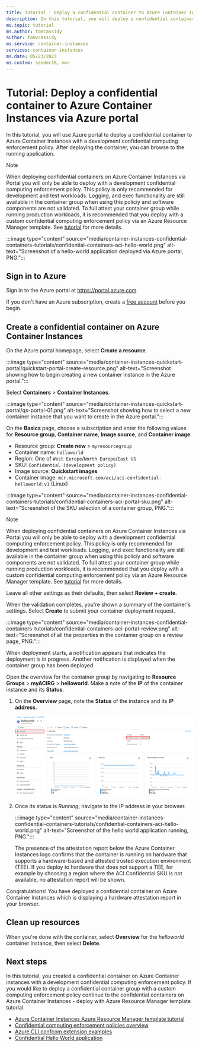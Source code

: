 ```yaml
---
title: Tutorial - Deploy a confidential container to Azure Container Instances via Azure portal
description: In this tutorial, you will deploy a confidential container with a development policy to Azure Container Instances via Azure portal.
ms.topic: tutorial
ms.author: tomcassidy
author: tomvcassidy
ms.service: container-instances
services: container-instances
ms.date: 05/23/2023
ms.custom: seodec18, mvc
---
```


# Tutorial: Deploy a confidential container to Azure Container Instances via Azure portal

In this tutorial, you will use Azure portal to deploy a confidential container to Azure Container Instances with a development confidential computing enforcement policy. After deploying the container, you can browse to the running application. 

> [!NOTE]
> When deploying confidential containers on Azure Container Instances via Portal you will only be able to deploy with a development confidential computing enforcement policy. This policy is only recommended for development and test workloads. Logging,  and exec functionality are still available in the container group when using this policiy and software components are not validated. To full attest your container group while running production workloads, it is recommended that you deploy with a custom confidential computing enforcement policy via an Azure Resource Manager template. See [tutorial](./container-instances-tutorial-deploy-confidential-containers-cce-arm.md) for more details.

:::image type="content" source="media/container-instances-confidential-containers-tutorials/confidential-containers-aci-hello-world.png" alt-text="Screenshot of a hello-world application deployed via Azure portal, PNG.":::

## Sign in to Azure 

Sign in to the Azure portal at https://portal.azure.com

If you don't have an Azure subscription, create a [free account][azure-free-account] before you begin.

## Create a confidential container on Azure Container Instances 

On the Azure portal homepage, select **Create a resource**.

:::image type="content" source="media/container-instances-quickstart-portal/quickstart-portal-create-resource.png" alt-text="Screenshot showing how to begin creating a new container instance in the Azure portal.":::

Select **Containers** > **Container Instances**.

:::image type="content" source="media/container-instances-quickstart-portal/qs-portal-01.png" alt-text="Screenshot showing how to select a new container instance that you want to create in the Azure portal.":::

On the **Basics** page, choose a subscription and enter the following values for **Resource group**, **Container name**, **Image source**, and **Container image**.

* Resource group: **Create new** > `myresourcegroup`
* Container name: `helloworld`
* Region: One of `West Europe`/`North Europe`/`East US`
* SKU: `Confidential (development policy)`
* Image source: **Quickstart images**
* Container image: `mcr.microsoft.com/aci/aci-confidential-helloworld:v1` (Linux)

:::image type="content" source="media/container-instances-confidential-containers-tutorials/confidential-containers-aci-portal-sku.png" alt-text="Screenshot of the SKU selection of a container group, PNG.":::

> [!NOTE]
> When deploying confidential containers on Azure Container Instances via Portal you will only be able to deploy with a development confidential computing enforcement policy. This policy is only recommended for development and test workloads. Logging,  and exec functionality are still available in the container group when using this policiy and software components are not validated. To full attest your container group while running production workloads, it is recommended that you deploy with a custom confidential computing enforcement policy via an Azure Resource Manager template. See [tutorial](./container-instances-tutorial-deploy-confidential-containers-cce-arm.md) for more details.

Leave all other settings as their defaults, then select **Review + create**.

When the validation completes, you're shown a summary of the container's settings. Select **Create** to submit your container deployment request.

:::image type="content" source="media/container-instances-confidential-containers-tutorials/confidential-containers-aci-portal-review.png" alt-text="Screenshot of all the properties in the container group on a review page, PNG.":::

When deployment starts, a notification appears that indicates the deployment is in progress. Another notification is displayed when the container group has been deployed.

Open the overview for the container group by navigating to **Resource Groups** > **myACIRG** > **helloworld**. Make a note of the **IP** of the container instance and its **Status**.

1. On the **Overview** page, note the **Status** of the instance and its **IP address**.

    ![Screenshot of overview page for container group instance, PNG.](media/container-instances-confidential-containers-tutorials/confidential-containers-cce-portal.png)

2. Once its status is *Running*, navigate to the IP address in your browser. 

    :::image type="content" source="media/container-instances-confidential-containers-tutorials/confidential-containers-aci-hello-world.png" alt-text="Screenshot of the hello world application running, PNG.":::

    The presence of the attestation report below the Azure Container Instances logo confirms that the container is running on hardware that supports a hardware-based and attested trusted execution environment (TEE).
    If you deploy to hardware that does not support a TEE, for example by choosing a region where the ACI Confidential SKU is not available, no attestation report will be shown.

Congratulations! You have deployed a confidential container on Azure Container Instances which is displaying a hardware attestation report in your browser. 

## Clean up resources

When you're done with the container, select **Overview** for the *helloworld* container instance, then select **Delete**.

## Next steps

In this tutorial, you created a confidential container on Azure Container instances with a development confidential computing enforcement policy. If you would like to deploy a confidential container group with a custom computing enforcement policy continue to the confidential containers on Azure Container Instances - deploy with Azure Resource Manager template tutorial. 


* [Azure Container Instances Azure Resource Manager template tutorial](./container-instances-tutorial-deploy-confidential-containers-cce-arm.md)
* [Confidential computing enforcement policies overview](./container-instances-confidential-overview.md)
* [Azure CLI confcom extension examples](https://github.com/Azure/azure-cli-extensions/blob/main/src/confcom/azext_confcom/README.md)
* [Confidential Hello World application](https://aka.ms/ccacihelloworld)

<!-- LINKS - External -->
[azure-free-account]: https://azure.microsoft.com/free/
